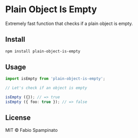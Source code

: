 # Plain Object Is Empty

Extremely fast function that checks if a plain object is empty.

## Install

```sh
npm install plain-object-is-empty
```

## Usage

```ts
import isEmpty from 'plain-object-is-empty';

// Let's check if an object is empty

isEmpty ({}); // => true
isEmpty ({ foo: true }); // => false
```

## License

MIT © Fabio Spampinato
